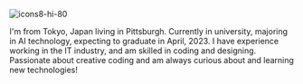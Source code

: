 ![icons8-hi-80](https://user-images.githubusercontent.com/88697509/196074781-14dc941d-7af5-4024-a6ba-d05ec305938f.png)

I'm from Tokyo, Japan living in Pittsburgh. Currently in university, majoring in AI technology, expecting to graduate in April, 2023. I have experience working in the IT industry, and am skilled in coding and designing. Passionate about creative coding and am always curious about and learning new technologies!

